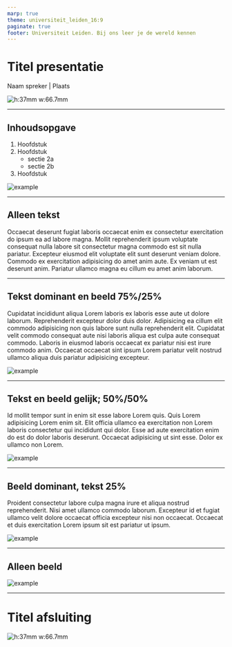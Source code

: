 ```yaml
---
marp: true
theme: universiteit_leiden_16:9
paginate: true
footer: Universiteit Leiden. Bij ons leer je de wereld kennen
---
```

<!-- _class: title-slide -->
<!-- _footer: Bij ons leer je de wereld kennen -->

# Titel presentatie

Naam spreker | Plaats

![h:37mm w:66.7mm](https://huisstijl.leidenuniv.nl/assets/files/ul-algemeen-rgb-kleur.png)

---
<!-- _class: toc -->

## Inhoudsopgave

1. Hoofdstuk
2. Hoofdstuk
    - sectie 2a
    - sectie 2b
3. Hoofdstuk

![example](https://fakeimg.pl/300x450/e7e9f2/?text=afbeelding&font=bebas)

---
## Alleen tekst
Occaecat deserunt fugiat laboris occaecat enim ex consectetur exercitation do ipsum ea ad labore magna. Mollit reprehenderit ipsum voluptate consequat nulla labore sit consectetur magna commodo est sit nulla pariatur. Excepteur eiusmod elit voluptate elit sunt deserunt veniam dolore. Commodo ex exercitation adipisicing do amet anim aute. Ex veniam ut est deserunt anim. Pariatur ullamco magna eu cillum eu amet anim laborum.


---
<!-- _class: t75-i25 -->
## Tekst dominant en beeld 75%/25%
Cupidatat incididunt aliqua Lorem laboris ex laboris esse aute ut dolore laborum. Reprehenderit excepteur dolor duis dolor. Adipisicing ea cillum elit commodo adipisicing non quis labore sunt nulla reprehenderit elit. Cupidatat velit commodo consequat aute nisi laboris aliqua est culpa aute consequat commodo. Laboris in eiusmod laboris occaecat ex pariatur nisi est irure commodo anim. Occaecat occaecat sint ipsum Lorem pariatur velit nostrud ullamco aliqua duis pariatur adipisicing excepteur.

![example](https://fakeimg.pl/300x450/e7e9f2/?text=afbeelding&font=bebas)

---
## Tekst en beeld gelijk; 50%/50%
<!-- _class: t50-i50 -->
Id mollit tempor sunt in enim sit esse labore Lorem quis. Quis Lorem adipisicing Lorem enim sit. Elit officia ullamco ea exercitation non Lorem laboris consectetur qui incididunt qui dolor. Esse ad aute exercitation enim do est do dolor laboris deserunt. Occaecat adipisicing ut sint esse. Dolor ex ullamco non Lorem.

![example](https://fakeimg.pl/600x800/e7e9f2/?text=afbeelding&font=bebas)

---
## Beeld dominant, tekst 25%
<!-- _class: t25-i75 -->
Proident consectetur labore culpa magna irure et aliqua nostrud reprehenderit. Nisi amet ullamco commodo laborum. Excepteur id et fugiat ullamco velit dolore occaecat officia excepteur nisi non occaecat. Occaecat et duis exercitation Lorem ipsum sit est pariatur ut ipsum.

![example](https://fakeimg.pl/900x450/e7e9f2/?text=afbeelding&font=bebas)

---
## Alleen beeld
![example](https://fakeimg.pl/1280x450/e7e9f2/?text=afbeelding&font=bebas)

---
<!-- _class: title-slide -->
<!-- _footer: Bij ons leer je de wereld kennen -->

# Titel afsluiting

![h:37mm w:66.7mm](https://huisstijl.leidenuniv.nl/assets/files/ul-algemeen-rgb-kleur.png)
